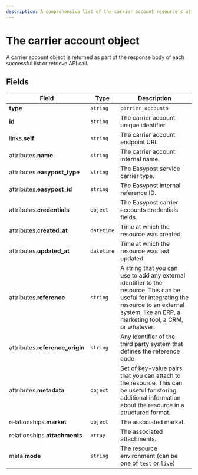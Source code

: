 ```yaml
---
description: A comprehensive list of the carrier account resource's attributes and relationships.
---
```


# The carrier account object

A carrier account object is returned as part of the response body of each successful list or retrieve API call.

## Fields

| Field          | Type     | Description                                  |
| -------------- | -------- | -------------------------------------------- |
| **type**       | `string` | `carrier_accounts`                        |
| **id**         | `string` | The carrier account unique identifier  |
| links.**self** | `string` | The carrier account endpoint URL       |
| attributes.**name** | `string` | The carrier account internal name. |
| attributes.**easypost_type** | `string` | The Easypost service carrier type. |
| attributes.**easypost_id** | `string` | The Easypost internal reference ID. |
| attributes.**credentials** | `object` | The Easypost carrier accounts credentials fields. |
| attributes.**created_at** | `datetime` | Time at which the resource was created. |
| attributes.**updated_at** | `datetime` | Time at which the resource was last updated. |
| attributes.**reference** | `string` | A string that you can use to add any external identifier to the resource. This can be useful for integrating the resource to an external system, like an ERP, a marketing tool, a CRM, or whatever. |
| attributes.**reference_origin** | `string` | Any identifier of the third party system that defines the reference code |
| attributes.**metadata** | `object` | Set of key-value pairs that you can attach to the resource. This can be useful for storing additional information about the resource in a structured format. |
| relationships.**market** | `object` | The associated market. |
| relationships.**attachments** | `array` | The associated attachments. |
| meta.**mode** | `string` | The resource environment \(can be one of `test` or `live`\) |

